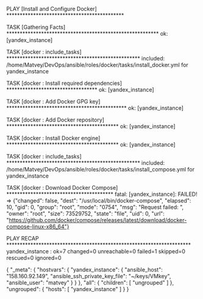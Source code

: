 
PLAY [Install and Configure Docker] ********************************************

TASK [Gathering Facts] *********************************************************
ok: [yandex_instance]

TASK [docker : include_tasks] **************************************************
included: /home/Matvey/DevOps/ansible/roles/docker/tasks/install_docker.yml for yandex_instance

TASK [docker : Install required dependencies] **********************************
ok: [yandex_instance]

TASK [docker : Add Docker GPG key] *********************************************
ok: [yandex_instance]

TASK [docker : Add Docker repository] ******************************************
ok: [yandex_instance]

TASK [docker : Install Docker engine] ******************************************
ok: [yandex_instance]

TASK [docker : include_tasks] **************************************************
included: /home/Matvey/DevOps/ansible/roles/docker/tasks/install_compose.yml for yandex_instance

TASK [docker : Download Docker Compose] ****************************************
fatal: [yandex_instance]: FAILED! => {"changed": false, "dest": "/usr/local/bin/docker-compose", "elapsed": 10, "gid": 0, "group": "root", "mode": "0754", "msg": "Request failed: <urlopen error timed out>", "owner": "root", "size": 73529752, "state": "file", "uid": 0, "url": "https://github.com/docker/compose/releases/latest/download/docker-compose-linux-x86_64"}

PLAY RECAP *********************************************************************
yandex_instance            : ok=7    changed=0    unreachable=0    failed=1    skipped=0    rescued=0    ignored=0   

{
    "_meta": {
        "hostvars": {
            "yandex_instance": {
                "ansible_host": "158.160.92.149",
                "ansible_ssh_private_key_file": "~/keys/VMkey",
                "ansible_user": "matvey"
            }
        }
    },
    "all": {
        "children": [
            "ungrouped"
        ]
    },
    "ungrouped": {
        "hosts": [
            "yandex_instance"
        ]
    }
}
